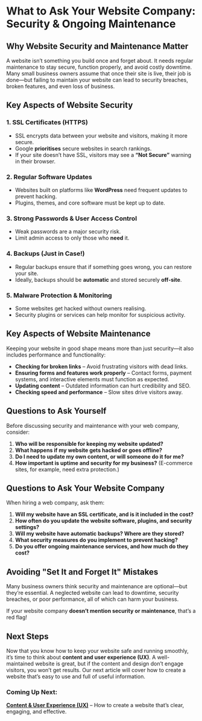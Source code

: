 # What to Ask Your Website Company: Security & Ongoing Maintenance

## Why Website Security and Maintenance Matter

A website isn’t something you build once and forget about. It needs regular
maintenance to stay secure, function properly, and avoid costly downtime.
Many small business owners assume that once their site is live, their job is
done—but failing to maintain your website can lead to security breaches,
broken features, and even loss of business.

## Key Aspects of Website Security

### **1. SSL Certificates (HTTPS)**
- SSL encrypts data between your website and visitors, making it more secure.
- Google **prioritises** secure websites in search rankings.
- If your site doesn’t have SSL, visitors may see a **“Not Secure”** warning in their browser.

### **2. Regular Software Updates**
- Websites built on platforms like **WordPress** need frequent updates to prevent hacking.
- Plugins, themes, and core software must be kept up to date.

### **3. Strong Passwords & User Access Control**
- Weak passwords are a major security risk.
- Limit admin access to only those who **need** it.

### **4. Backups (Just in Case!)**
- Regular backups ensure that if something goes wrong, you can restore your site.
- Ideally, backups should be **automatic** and stored securely **off-site**.

### **5. Malware Protection & Monitoring**
- Some websites get hacked without owners realising.
- Security plugins or services can help monitor for suspicious activity.

## Key Aspects of Website Maintenance

Keeping your website in good shape means more than just security—it also
includes performance and functionality:

- **Checking for broken links** – Avoid frustrating visitors with dead links.
- **Ensuring forms and features work properly** – Contact forms, payment systems, and interactive elements must function as expected.
- **Updating content** – Outdated information can hurt credibility and SEO.
- **Checking speed and performance** – Slow sites drive visitors away.

## Questions to Ask Yourself

Before discussing security and maintenance with your web company, consider:

1. **Who will be responsible for keeping my website updated?**
2. **What happens if my website gets hacked or goes offline?**
3. **Do I need to update my own content, or will someone do it for me?**
4. **How important is uptime and security for my business?** (E-commerce sites, for example, need extra protection.)

## Questions to Ask Your Website Company

When hiring a web company, ask them:

1. **Will my website have an SSL certificate, and is it included in the cost?**
2. **How often do you update the website software, plugins, and security settings?**
3. **Will my website have automatic backups? Where are they stored?**
4. **What security measures do you implement to prevent hacking?**
5. **Do you offer ongoing maintenance services, and how much do they cost?**

## Avoiding "Set It and Forget It" Mistakes

Many business owners think security and maintenance are optional—but they’re
essential. A neglected website can lead to downtime, security breaches, or
poor performance, all of which can harm your business.

If your website company **doesn’t mention security or maintenance**, that’s a
red flag!

## Next Steps

Now that you know how to keep your website safe and running smoothly, it’s
time to think about **content and user experience (UX)**. A well-maintained
website is great, but if the content and design don’t engage visitors, you
won’t get results. Our next article will cover how to create a website
that’s easy to use and full of useful information.

### Coming Up Next:
**[Content & User Experience (UX)](./content/)** – How to create a website that’s
clear, engaging, and effective.


